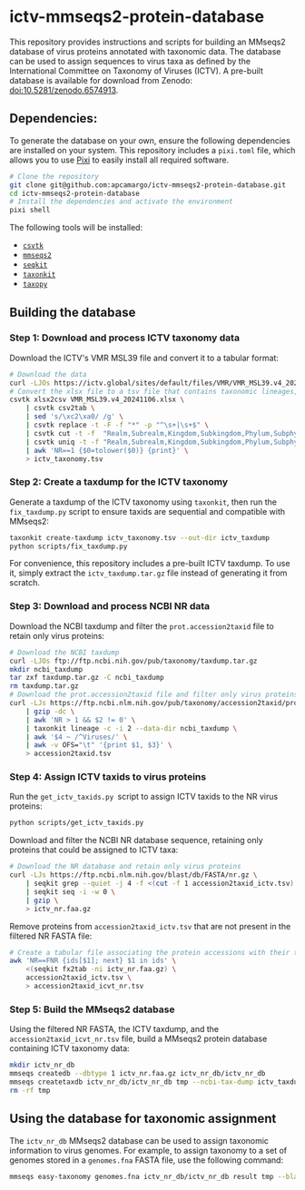 # ictv-mmseqs2-protein-database

This repository provides instructions and scripts for building an MMseqs2 database of virus proteins annotated with taxonomic data. The database can be used to assign sequences to virus taxa as defined by the International Committee on Taxonomy of Viruses (ICTV). A pre-built database is available for download from Zenodo: [doi:10.5281/zenodo.6574913](https://doi.org/10.5281/zenodo.6574913).

## Dependencies:

To generate the database on your own, ensure the following dependencies are installed on your system. This repository includes a `pixi.toml` file, which allows you to use [Pixi](https://pixi.sh/) to easily install all required software.

```bash
# Clone the repository
git clone git@github.com:apcamargo/ictv-mmseqs2-protein-database.git
cd ictv-mmseqs2-protein-database
# Install the dependencies and activate the environment
pixi shell
```

The following tools will be installed:

- [`csvtk`](https://github.com/shenwei356/csvtk)
- [`mmseqs2`](https://github.com/soedinglab/MMseqs2)
- [`seqkit`](https://github.com/shenwei356/seqkit)
- [`taxonkit`](https://github.com/shenwei356/taxonkit)
- [`taxopy`](https://github.com/apcamargo/taxopy)

## Building the database

### Step 1: Download and process ICTV taxonomy data

Download the ICTV's VMR MSL39 file and convert it to a tabular format:

```bash
# Download the data
curl -LJOs https://ictv.global/sites/default/files/VMR/VMR_MSL39.v4_20241106.xlsx
# Convert the xlsx file to a tsv file that contains taxonomic lineages, one per line
csvtk xlsx2csv VMR_MSL39.v4_20241106.xlsx \
    | csvtk csv2tab \
    | sed 's/\xc2\xa0/ /g' \
    | csvtk replace -t -F -f "*" -p "^\s+|\s+$" \
    | csvtk cut -t -f  "Realm,Subrealm,Kingdom,Subkingdom,Phylum,Subphylum,Class,Subclass,Order,Suborder,Family,Subfamily,Genus,Subgenus,Species" \
    | csvtk uniq -t -f "Realm,Subrealm,Kingdom,Subkingdom,Phylum,Subphylum,Class,Subclass,Order,Suborder,Family,Subfamily,Genus,Subgenus,Species" \
    | awk 'NR==1 {$0=tolower($0)} {print}' \
    > ictv_taxonomy.tsv
```

### Step 2: Create a taxdump for the ICTV taxonomy

Generate a taxdump of the ICTV taxonomy using `taxonkit`, then run the `fix_taxdump.py` script to ensure taxids are sequential and compatible with MMseqs2:

```bash
taxonkit create-taxdump ictv_taxonomy.tsv --out-dir ictv_taxdump
python scripts/fix_taxdump.py
```

For convenience, this repository includes a pre-built ICTV taxdump. To use it, simply extract the `ictv_taxdump.tar.gz` file instead of generating it from scratch.

### Step 3: Download and process NCBI NR data

Download the NCBI taxdump and filter the `prot.accession2taxid` file to retain only virus proteins:

```bash
# Download the NCBI taxdump
curl -LJOs ftp://ftp.ncbi.nih.gov/pub/taxonomy/taxdump.tar.gz
mkdir ncbi_taxdump
tar zxf taxdump.tar.gz -C ncbi_taxdump
rm taxdump.tar.gz
# Download the prot.accession2taxid file and filter only virus proteins
curl -LJs https://ftp.ncbi.nlm.nih.gov/pub/taxonomy/accession2taxid/prot.accession2taxid.FULL.gz \
    | gzip -dc \
    | awk 'NR > 1 && $2 != 0' \
    | taxonkit lineage -c -i 2 --data-dir ncbi_taxdump \
    | awk '$4 ~ /^Viruses/' \
    | awk -v OFS="\t" '{print $1, $3}' \
    > accession2taxid.tsv
```

### Step 4: Assign ICTV taxids to virus proteins

Run the `get_ictv_taxids.py `script to assign ICTV taxids to the NR virus proteins:

```bash
python scripts/get_ictv_taxids.py
```

Download and filter the NCBI NR database sequence, retaining only proteins that could be assigned to ICTV taxa:

```bash
# Download the NR database and retain only virus proteins
curl -LJs https://ftp.ncbi.nlm.nih.gov/blast/db/FASTA/nr.gz \
    | seqkit grep --quiet -j 4 -f <(cut -f 1 accession2taxid_ictv.tsv) \
    | seqkit seq -i -w 0 \
    | gzip \
    > ictv_nr.faa.gz
```

Remove proteins from `accession2taxid_ictv.tsv` that are not present in the filtered NR FASTA file:

```bash
# Create a tabular file associating the protein accessions with their taxids
awk 'NR==FNR {ids[$1]; next} $1 in ids' \
    <(seqkit fx2tab -ni ictv_nr.faa.gz) \
    accession2taxid_ictv.tsv \
    > accession2taxid_icvt_nr.tsv
```

### Step 5: Build the MMseqs2 database

Using the filtered NR FASTA, the ICTV taxdump, and the `accession2taxid_icvt_nr.tsv` file, build a MMseqs2 protein database containing ICTV taxonomy data:

```bash
mkdir ictv_nr_db
mmseqs createdb --dbtype 1 ictv_nr.faa.gz ictv_nr_db/ictv_nr_db
mmseqs createtaxdb ictv_nr_db/ictv_nr_db tmp --ncbi-tax-dump ictv_taxdump --tax-mapping-file accession2taxid_icvt_nr.tsv
rm -rf tmp
```

## Using the database for taxonomic assignment

The `ictv_nr_db` MMseqs2 database can be used to assign taxonomic information to virus genomes. For example, to assign taxonomy to a set of genomes stored in a `genomes.fna` FASTA file, use the following command:

```bash
mmseqs easy-taxonomy genomes.fna ictv_nr_db/ictv_nr_db result tmp --blacklist "" --tax-lineage 1
```

